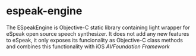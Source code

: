 # espeak-engine
The ESpeakEngine is Objective-C static library containing light wrapper for eSpeak open source speech synthesizer.
It does not add any new features to eSpeak, it only exposes its funcionality as Objective-C class methods and combines this functionality with iOS _AVFoundation Framework_
